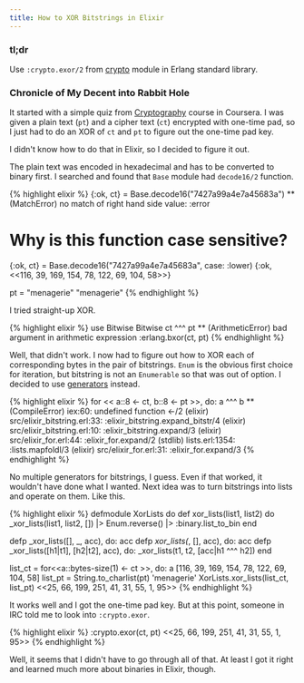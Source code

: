 ```yaml
---
title: How to XOR Bitstrings in Elixir
---
```


### tl;dr

Use `:crypto.exor/2` from [crypto](http://erlang.org/doc/man/crypto.html) module in Erlang standard library.

### Chronicle of My Decent into Rabbit Hole

It started with a simple quiz from [Cryptography](https://www.coursera.org/learn/crypto) course in Coursera. I was given a plain text (`pt`) and a cipher text (`ct`) encrypted with one-time pad, so I just had to do an XOR of `ct` and `pt` to figure out the one-time pad key.

I didn't know how to do that in Elixir, so I decided to figure it out.

<!--more-->

The plain text was encoded in hexadecimal and has to be converted to binary first. I searched and found that `Base` module had `decode16/2` function. 

{% highlight elixir %}
{:ok, ct} = Base.decode16("7427a99a4e7a45683a")
** (MatchError) no match of right hand side value: :error

# Why is this function case sensitive?

{:ok, ct} = Base.decode16("7427a99a4e7a45683a", case: :lower)
{:ok, <<116, 39, 169, 154, 78, 122, 69, 104, 58>>}

pt = "menagerie"
"menagerie"
{% endhighlight %}

I tried straight-up XOR.

{% highlight elixir %}
use Bitwise
Bitwise
ct ^^^ pt
** (ArithmeticError) bad argument in arithmetic expression
    :erlang.bxor(ct, pt)
{% endhighlight %}

Well, that didn't work. I now had to figure out how to XOR each of corresponding bytes in the pair of bitstrings. `Enum` is the obvious first choice for iteration, but bitstring is not an `Enumerable` so that was out of option. I decided to use [generators](http://elixir-lang.org/getting-started/comprehensions.html) instead.

{% highlight elixir %}
for << a::8 <- ct, b::8 <- pt >>, do: a ^^^ b
** (CompileError) iex:60: undefined function <-/2
    (elixir) src/elixir_bitstring.erl:33: :elixir_bitstring.expand_bitstr/4
    (elixir) src/elixir_bitstring.erl:10: :elixir_bitstring.expand/3
    (elixir) src/elixir_for.erl:44: :elixir_for.expand/2
    (stdlib) lists.erl:1354: :lists.mapfoldl/3
    (elixir) src/elixir_for.erl:31: :elixir_for.expand/3
{% endhighlight %}

No multiple generators for bitstrings, I guess. Even if that worked, it wouldn't have done what I wanted. Next idea was to turn bitstrings into lists and operate on them. Like this.

{% highlight elixir %}
defmodule XorLists do
  def xor_lists(list1, list2) do
    _xor_lists(list1, list2, [])
    |> Enum.reverse() 
    |> :binary.list_to_bin
  end
  
  defp _xor_lists([], _, acc), do: acc
  defp _xor_lists(_, [], acc), do: acc
  defp _xor_lists([h1|t1], [h2|t2], acc), do: _xor_lists(t1, t2, [acc|h1 ^^^ h2])
end

list_ct = for<<a::bytes-size(1) <- ct >>, do: a
[116, 39, 169, 154, 78, 122, 69, 104, 58]
list_pt = String.to_charlist(pt)
'menagerie'
XorLists.xor_lists(list_ct, list_pt)
<<25, 66, 199, 251, 41, 31, 55, 1, 95>>
{% endhighlight %}

It works well and I got the one-time pad key. But at this point, someone in IRC told me to look into `:crypto.exor`.

{% highlight elixir %}
:crypto.exor(ct, pt)
<<25, 66, 199, 251, 41, 31, 55, 1, 95>>
{% endhighlight %}

Well, it seems that I didn't have to go through all of that. At least I got it right and learned much more about binaries in Elixir, though.
